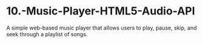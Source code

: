 # 10.-Music-Player-HTML5-Audio-API
A simple web-based music player that allows users to play, pause, skip, and seek through a playlist of songs.
